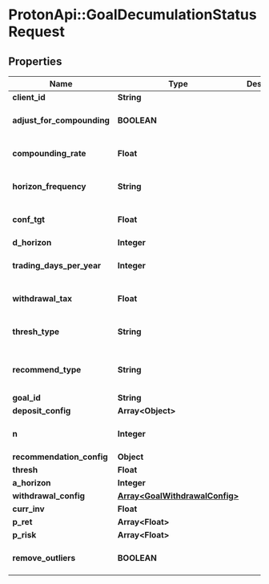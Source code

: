 # ProtonApi::GoalDecumulationStatusRequest

## Properties
Name | Type | Description | Notes
------------ | ------------- | ------------- | -------------
**client_id** | **String** |  | [optional] 
**adjust_for_compounding** | **BOOLEAN** |  | [optional] [default to false]
**compounding_rate** | **Float** |  | [optional] [default to 0.0]
**horizon_frequency** | **String** |  | [optional] [default to &#39;year&#39;]
**conf_tgt** | **Float** |  | [optional] [default to 0.9]
**d_horizon** | **Integer** |  | [optional] 
**trading_days_per_year** | **Integer** |  | [optional] [default to 252]
**withdrawal_tax** | **Float** |  | [optional] [default to 0.0]
**thresh_type** | **String** |  | [optional] [default to &#39;perc&#39;]
**recommend_type** | **String** |  | [optional] [default to &#39;horizon&#39;]
**goal_id** | **String** |  | [optional] 
**deposit_config** | **Array&lt;Object&gt;** |  | [optional] 
**n** | **Integer** |  | [optional] [default to 1000]
**recommendation_config** | **Object** |  | [optional] 
**thresh** | **Float** |  | [optional] 
**a_horizon** | **Integer** |  | [optional] 
**withdrawal_config** | [**Array&lt;GoalWithdrawalConfig&gt;**](GoalWithdrawalConfig.md) |  | [optional] 
**curr_inv** | **Float** |  | [optional] 
**p_ret** | **Array&lt;Float&gt;** |  | 
**p_risk** | **Array&lt;Float&gt;** |  | 
**remove_outliers** | **BOOLEAN** |  | [optional] [default to true]


